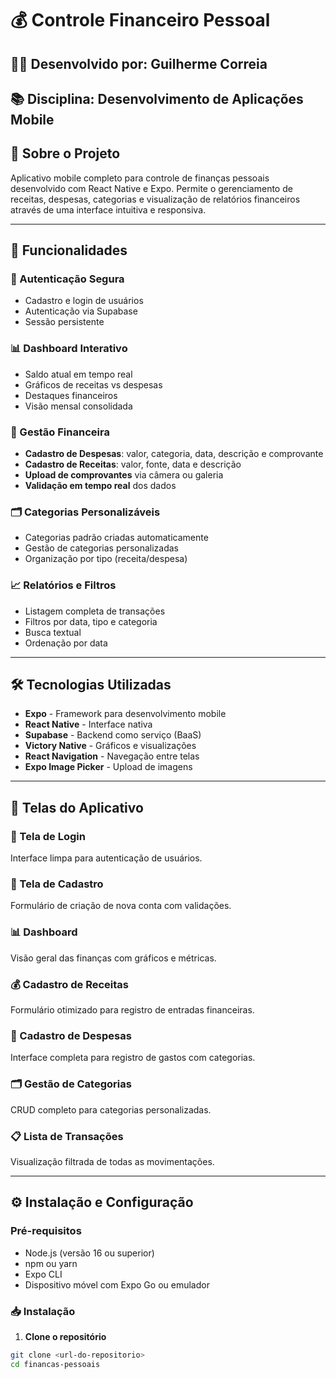 # 💰 Controle Financeiro Pessoal

## 👨‍💻 Desenvolvido por: Guilherme Correia
## 📚 Disciplina: Desenvolvimento de Aplicações Mobile

## 📱 Sobre o Projeto

Aplicativo mobile completo para controle de finanças pessoais desenvolvido com React Native e Expo. Permite o gerenciamento de receitas, despesas, categorias e visualização de relatórios financeiros através de uma interface intuitiva e responsiva.

---

## 🚀 Funcionalidades

### 🔐 Autenticação Segura
- Cadastro e login de usuários
- Autenticação via Supabase
- Sessão persistente

### 📊 Dashboard Interativo
- Saldo atual em tempo real
- Gráficos de receitas vs despesas
- Destaques financeiros
- Visão mensal consolidada

### 💸 Gestão Financeira
- **Cadastro de Despesas**: valor, categoria, data, descrição e comprovante
- **Cadastro de Receitas**: valor, fonte, data e descrição
- **Upload de comprovantes** via câmera ou galeria
- **Validação em tempo real** dos dados

### 🗂️ Categorias Personalizáveis
- Categorias padrão criadas automaticamente
- Gestão de categorias personalizadas
- Organização por tipo (receita/despesa)

### 📈 Relatórios e Filtros
- Listagem completa de transações
- Filtros por data, tipo e categoria
- Busca textual
- Ordenação por data

---

## 🛠️ Tecnologias Utilizadas

- **Expo** - Framework para desenvolvimento mobile
- **React Native** - Interface nativa
- **Supabase** - Backend como serviço (BaaS)
- **Victory Native** - Gráficos e visualizações
- **React Navigation** - Navegação entre telas
- **Expo Image Picker** - Upload de imagens

---

## 📸 Telas do Aplicativo

### 🔐 Tela de Login
Interface limpa para autenticação de usuários.

### 📝 Tela de Cadastro
Formulário de criação de nova conta com validações.

### 📊 Dashboard
Visão geral das finanças com gráficos e métricas.

### 💰 Cadastro de Receitas
Formulário otimizado para registro de entradas financeiras.

### 💸 Cadastro de Despesas
Interface completa para registro de gastos com categorias.

### 🗂️ Gestão de Categorias
CRUD completo para categorias personalizadas.

### 📋 Lista de Transações
Visualização filtrada de todas as movimentações.

---

## ⚙️ Instalação e Configuração

### Pré-requisitos
- Node.js (versão 16 ou superior)
- npm ou yarn
- Expo CLI
- Dispositivo móvel com Expo Go ou emulador

### 📥 Instalação

1. **Clone o repositório**
```bash
git clone <url-do-repositorio>
cd financas-pessoais

